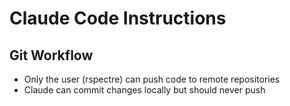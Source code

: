 # Claude Code Instructions

## Git Workflow

- Only the user (rspectre) can push code to remote repositories
- Claude can commit changes locally but should never push
